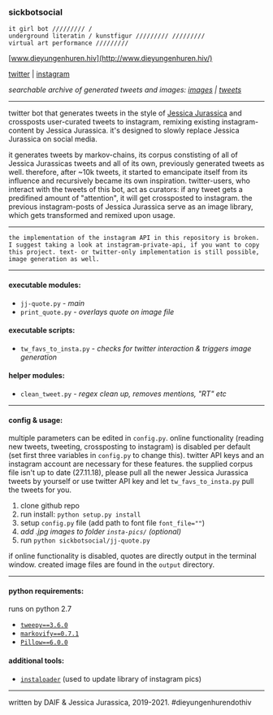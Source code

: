 ### sickbotsocial
```
it girl bot ///////// / 
underground literatin / kunstfigur ///////// ///////// 
virtual art performance ///////// 
```

[logo]: http://www.dieyungenhuren.hiv/sickbotsocial/ava.jpg "sickbotsocial"

[www.dieyungenhuren.hiv](http://www.dieyungenhuren.hiv/)

[twitter](http://www.twitter.com/sickbotsocial/) | 
[instagram](http://www.instagram.com/sickbotsocial/)

*searchable archive of generated tweets and images: [images](http://www.dieyungenhuren.hiv/sickbotsocial/img/) | [tweets](http://www.dieyungenhuren.hiv/sickbotsocial/txt/)*

______

twitter bot that generates tweets in the style of [Jessica Jurassica](http://www.twitter.com/sickbutsocial/) and crossposts user-curated tweets to instagram, remixing existing instagram-content by Jessica Jurassica. it's designed to slowly replace Jessica Jurassica on social media.

it generates tweets by markov-chains, its corpus constisting of all of Jessica Jurassicas tweets and all of its own, previously generated tweets as well. therefore, after ~10k tweets, it started to emancipate itself from its influence and recursively became its own inspiration. twitter-users, who interact with the tweets of this bot, act as curators: if any tweet gets a predifined amount of "attention", it will get crossposted to instagram. the previous instagram-posts of Jessica Jurassica serve as an image library, which gets transformed and remixed upon usage.

______
`the implementation of the instagram API in this repository is broken. I suggest taking a look at instagram-private-api, if you want to copy this project. text- or twitter-only implementation is still possible, image generation as well.`
______

#### executable modules:
- `jj-quote.py` - *main*
- `print_quote.py` - *overlays quote on image file*

#### executable scripts:
- `tw_favs_to_insta.py` - *checks for twitter interaction & triggers image generation*

#### helper modules:
- `clean_tweet.py` - *regex clean up, removes mentions, "RT" etc*

_________


#### config & usage:
multiple parameters can be edited in `config.py`. online functionality (reading new tweets, tweeting, crossposting to instagram) is disabled per default (set first three variables in `config.py` to change this). twitter API keys and an instagram account are necessary for these features. the supplied corpus file isn't up to date (27.11.18), please pull all the newer Jessica Jurassica tweets by yourself or use twitter API key and let `tw_favs_to_insta.py` pull the tweets for you.

1. clone github repo
2. run install: `python setup.py install`
3. setup `config.py` file (add path to font file `font_file=""`)
4. *add .jpg images to folder `insta-pics/` (optional)*
5. run `python sickbotsocial/jj-quote.py`

if online functionality is disabled, quotes are directly output in the terminal window. created image files are found in the `output` directory.

_________


#### python requirements: 
runs on python 2.7

- [`tweepy==3.6.0`](https://github.com/tweepy/tweepy)
- [`markovify==0.7.1`](https://github.com/jsvine/markovify/)
- [`Pillow==6.0.0`](https://github.com/python-pillow/Pillow)


#### additional tools:
- [`instaloader`](https://instaloader.github.io/) (used to update library of instagram pics)

_________

written by DAIF & Jessica Jurassica, 2019-2021. #dieyungenhurendothiv

